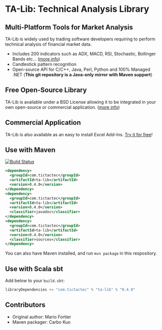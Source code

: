 # TA-Lib: Technical Analysis Library

## Multi-Platform Tools for Market Analysis
TA-Lib is widely used by trading software developers requiring to perform technical analysis of financial market data.

* Includes 200 indicators such as ADX, MACD, RSI, Stochastic, Bollinger Bands etc... ([more info](http://ta-lib.org/function.html))
* Candlestick pattern recognition
* Open-source API for C/C++, Java, Perl, Python and 100% Managed .NET (**This git repository is a Java-only mirror with Maven support**)

## Free Open-Source Library
TA-Lib is available under a BSD License allowing it to be integrated in your own open-source or commercial application. ([more info](http://ta-lib.org/hdr_dev.html))

## Commercial Application
TA-Lib is also available as an easy to install Excel Add-Ins. [Try it for free](http://ta-lib.org/hdr_dw.html)!

## Use with Maven

[![Build Status](https://travis-ci.org/BYVoid/TA-Lib.png?branch=travis)](https://travis-ci.org/BYVoid/TA-Lib)

```xml
<dependency>
  <groupId>com.tictactec</groupId>
  <artifactId>ta-lib</artifactId>
  <version>0.4.0</version>
</dependency>
<dependency>
  <groupId>com.tictactec</groupId>
  <artifactId>ta-lib</artifactId>
  <version>0.4.0</version>
  <classifier>javadoc</classifier>
</dependency>
<dependency>
  <groupId>com.tictactec</groupId>
  <artifactId>ta-lib</artifactId>
  <version>0.4.0</version>
  <classifier>sources</classifier>
</dependency>
```

You can also have Maven installed, and run `mvn package` in this respository.

## Use with Scala sbt

Add below to your `build.sbt`:

```scala
libraryDependencies += "com.tictactec" % "ta-lib" % "0.4.0"
```

## Contributors

* Original author: Mario Fortier
* Maven packager: Carbo Kuo
